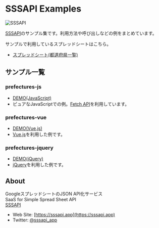 # SSSAPI Examples

![SSSAPI](https://sssapi.app/ogp.png)

[SSSAPI](https://sssapi.app)のサンプル集です。利用方法や呼び出しなどの例をまとめています。

サンプルで利用しているスプレッドシートはこちら。

- [スプレッドシート(都道府県一覧)](https://docs.google.com/spreadsheets/d/13PzQJ6fX98pb-YQSplJBz3fjQSypJSpWHvIaYYXXW0k/edit#gid=0)

## サンプル一覧

### prefectures-js

- [DEMO(JavaScript)](https://sssapi.github.io/examples/prefectures-js)
- ピュアなJavaScriptでの例。[Fetch API](https://developer.mozilla.org/ja/docs/Web/API/Fetch_API)を利用しています。

### prefectures-vue

- [DEMO(Vue.js)](https://sssapi.github.io/examples/prefectures-vue)
- [Vue.js](https://vuejs.org/)を利用した例です。

### prefectures-jquery

- [DEMO(jQuery)](https://sssapi.github.io/examples/prefectures-jquery)
- [jQuery](https://jquery.com/)を利用した例です。

## About

GoogleスプレッドシートのJSON API化サービス  
SaaS for Simple Spread Sheet API  
[SSSAPI](https://sssapi.app)

- Web Site: [https://sssapi.app](https://sssapi.app)
- Twitter: [@sssapi_app](https://twitter.com/sssapi_app)
